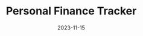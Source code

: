 ---
title: "Personal Finance Tracker"
description: "A React Native app for tracking personal expenses with beautiful charts and budgeting features. Built with modern UI patterns and smooth animations."
link: "https://play.google.com/store/apps/details?id=com.example.finance"
link_text: "Download on Google Play"
date: 2023-11-15
---